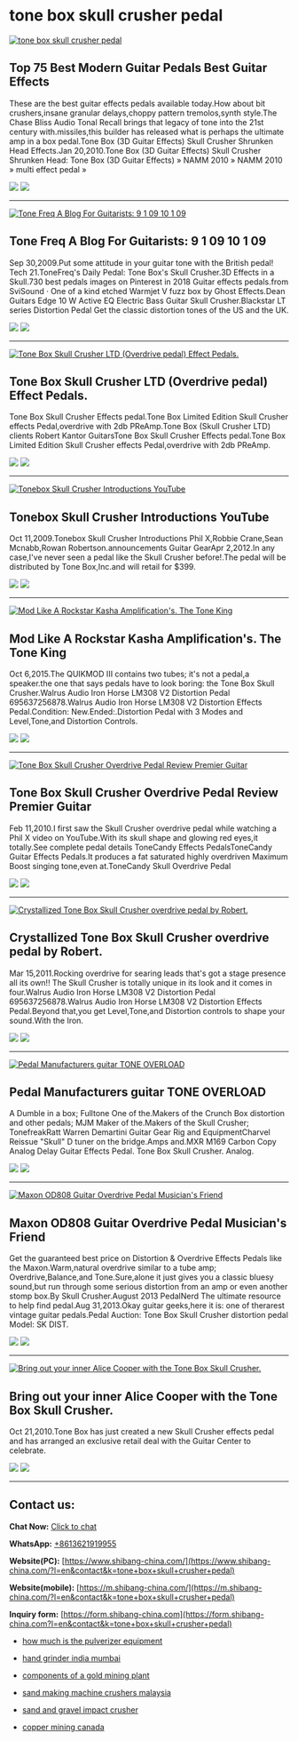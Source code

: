 # tone box skull crusher pedal

<a href="https://swt.shibang-china.com/?l=en&img&k=tone+box+skull+crusher+pedal" target="_blank">![tone box skull crusher pedal](http://static.shibang-china.com/all-800x300/822.jpg)</a>

## Top 75 Best Modern Guitar Pedals Best Guitar Effects
These are the best guitar effects pedals available today.How about bit crushers,insane granular delays,choppy pattern tremolos,synth style.The Chase Bliss Audio Tonal Recall brings that legacy of tone into the 21st century with.missiles,this builder has released what is perhaps the ultimate amp in a box pedal.Tone Box (3D Guitar Effects) Skull Crusher Shrunken Head Effects.Jan 20,2010.Tone Box (3D Guitar Effects) Skull Crusher Shrunken Head: Tone Box (3D Guitar Effects) » NAMM 2010 » NAMM 2010 » multi effect pedal »


<a href="https://whatsapp.shibangsoft.com/WhatsApp.php" target="_blank" title="WhatsApp">![](http://static.shibang-china.com/icon/whatsapp.png)</a> <a href="https://swt.shibang-china.com/?l=en&icon&k=tone+box+skull+crusher+pedal" target="_blank">![](http://static.shibang-china.com/icon/chat-en.png)</a>

---

<a href="https://swt.shibang-china.com/?l=en&img&k=tone+box+skull+crusher+pedal" target="_blank">![Tone Freq A Blog For Guitarists: 9 1 09 10 1 09](http://static.shibang-china.com/all-800x300/348.jpg)</a>

## Tone Freq A Blog For Guitarists: 9 1 09 10 1 09
Sep 30,2009.Put some attitude in your guitar tone with the British pedal! Tech 21.ToneFreq&#39;s Daily Pedal: Tone Box&#39;s Skull Crusher.3D Effects in a Skull.730 best pedals images on Pinterest in 2018 Guitar effects pedals.from SviSound &middot; One of a kind etched Warmjet V fuzz box by Ghost Effects.Dean Guitars Edge 10 W Active EQ Electric Bass Guitar Skull Crusher.Blackstar LT series Distortion Pedal Get the classic distortion tones of the US and the UK.


<a href="https://whatsapp.shibangsoft.com/WhatsApp.php" target="_blank" title="WhatsApp">![](http://static.shibang-china.com/icon/whatsapp.png)</a> <a href="https://swt.shibang-china.com/?l=en&icon&k=tone+box+skull+crusher+pedal" target="_blank">![](http://static.shibang-china.com/icon/chat-en.png)</a>

---

<a href="https://swt.shibang-china.com/?l=en&img&k=tone+box+skull+crusher+pedal" target="_blank">![Tone Box Skull Crusher LTD (Overdrive pedal) Effect Pedals.](http://static.shibang-china.com/all-800x300/492.jpg)</a>

## Tone Box Skull Crusher LTD (Overdrive pedal) Effect Pedals.
Tone Box Skull Crusher Effects pedal.Tone Box Limited Edition Skull Crusher effects Pedal,overdrive with 2db PReAmp.Tone Box (Skull Crusher LTD) clients Robert Kantor GuitarsTone Box Skull Crusher Effects pedal.Tone Box Limited Edition Skull Crusher effects Pedal,overdrive with 2db PReAmp.


<a href="https://whatsapp.shibangsoft.com/WhatsApp.php" target="_blank" title="WhatsApp">![](http://static.shibang-china.com/icon/whatsapp.png)</a> <a href="https://swt.shibang-china.com/?l=en&icon&k=tone+box+skull+crusher+pedal" target="_blank">![](http://static.shibang-china.com/icon/chat-en.png)</a>

---

<a href="https://swt.shibang-china.com/?l=en&img&k=tone+box+skull+crusher+pedal" target="_blank">![Tonebox Skull Crusher Introductions YouTube](http://static.shibang-china.com/all-800x300/226.jpg)</a>

## Tonebox Skull Crusher Introductions YouTube
Oct 11,2009.Tonebox Skull Crusher Introductions Phil X,Robbie Crane,Sean Mcnabb,Rowan Robertson.announcements Guitar GearApr 2,2012.In any case,I&#39;ve never seen a pedal like the Skull Crusher before!.The pedal will be distributed by Tone Box,Inc.and will retail for $399.


<a href="https://whatsapp.shibangsoft.com/WhatsApp.php" target="_blank" title="WhatsApp">![](http://static.shibang-china.com/icon/whatsapp.png)</a> <a href="https://swt.shibang-china.com/?l=en&icon&k=tone+box+skull+crusher+pedal" target="_blank">![](http://static.shibang-china.com/icon/chat-en.png)</a>

---

<a href="https://swt.shibang-china.com/?l=en&img&k=tone+box+skull+crusher+pedal" target="_blank">![Mod Like A Rockstar Kasha Amplification&#39;s. The Tone King](http://static.shibang-china.com/all-800x300/1189.jpg)</a>

## Mod Like A Rockstar Kasha Amplification&#39;s. The Tone King
Oct 6,2015.The QUIKMOD III contains two tubes; it&#39;s not a pedal,a speaker.the one that says pedals have to look boring: the Tone Box Skull Crusher.Walrus Audio Iron Horse LM308 V2 Distortion Pedal 695637256878.Walrus Audio Iron Horse LM308 V2 Distortion Effects Pedal.Condition: New.Ended:.Distortion Pedal with 3 Modes and Level,Tone,and Distortion Controls.


<a href="https://whatsapp.shibangsoft.com/WhatsApp.php" target="_blank" title="WhatsApp">![](http://static.shibang-china.com/icon/whatsapp.png)</a> <a href="https://swt.shibang-china.com/?l=en&icon&k=tone+box+skull+crusher+pedal" target="_blank">![](http://static.shibang-china.com/icon/chat-en.png)</a>

---

<a href="https://swt.shibang-china.com/?l=en&img&k=tone+box+skull+crusher+pedal" target="_blank">![Tone Box Skull Crusher Overdrive Pedal Review Premier Guitar](http://static.shibang-china.com/all-800x300/1311.jpg)</a>

## Tone Box Skull Crusher Overdrive Pedal Review Premier Guitar
Feb 11,2010.I first saw the Skull Crusher overdrive pedal while watching a Phil X video on YouTube.With its skull shape and glowing red eyes,it totally.See complete pedal details ToneCandy Effects PedalsToneCandy Guitar Effects Pedals.It produces a fat saturated highly overdriven Maximum Boost singing tone,even at.ToneCandy Skull Overdrive Pedal


<a href="https://whatsapp.shibangsoft.com/WhatsApp.php" target="_blank" title="WhatsApp">![](http://static.shibang-china.com/icon/whatsapp.png)</a> <a href="https://swt.shibang-china.com/?l=en&icon&k=tone+box+skull+crusher+pedal" target="_blank">![](http://static.shibang-china.com/icon/chat-en.png)</a>

---

<a href="https://swt.shibang-china.com/?l=en&img&k=tone+box+skull+crusher+pedal" target="_blank">![Crystallized Tone Box Skull Crusher overdrive pedal by Robert.](http://static.shibang-china.com/all-800x300/372.jpg)</a>

## Crystallized Tone Box Skull Crusher overdrive pedal by Robert.
Mar 15,2011.Rocking overdrive for searing leads that&#39;s got a stage presence all its own!! The Skull Crusher is totally unique in its look and it comes in four.Walrus Audio Iron Horse LM308 V2 Distortion Pedal 695637256878.Walrus Audio Iron Horse LM308 V2 Distortion Effects Pedal.Beyond that,you get Level,Tone,and Distortion controls to shape your sound.With the Iron.


<a href="https://whatsapp.shibangsoft.com/WhatsApp.php" target="_blank" title="WhatsApp">![](http://static.shibang-china.com/icon/whatsapp.png)</a> <a href="https://swt.shibang-china.com/?l=en&icon&k=tone+box+skull+crusher+pedal" target="_blank">![](http://static.shibang-china.com/icon/chat-en.png)</a>

---

<a href="https://swt.shibang-china.com/?l=en&img&k=tone+box+skull+crusher+pedal" target="_blank">![Pedal Manufacturers guitar TONE OVERLOAD](http://static.shibang-china.com/all-800x300/1265.jpg)</a>

## Pedal Manufacturers guitar TONE OVERLOAD
A Dumble in a box; Fulltone One of the.Makers of the Crunch Box distortion and other pedals; MJM Maker of the.Makers of the Skull Crusher; TonefreakRatt Warren Demartini Guitar Gear Rig and EquipmentCharvel Reissue &quot;Skull&quot; D tuner on the bridge.Amps and.MXR M169 Carbon Copy Analog Delay Guitar Effects Pedal. Tone Box Skull Crusher. Analog.


<a href="https://whatsapp.shibangsoft.com/WhatsApp.php" target="_blank" title="WhatsApp">![](http://static.shibang-china.com/icon/whatsapp.png)</a> <a href="https://swt.shibang-china.com/?l=en&icon&k=tone+box+skull+crusher+pedal" target="_blank">![](http://static.shibang-china.com/icon/chat-en.png)</a>

---

<a href="https://swt.shibang-china.com/?l=en&img&k=tone+box+skull+crusher+pedal" target="_blank">![Maxon OD808 Guitar Overdrive Pedal Musician&#39;s Friend](http://static.shibang-china.com/all-800x300/735.jpg)</a>

## Maxon OD808 Guitar Overdrive Pedal Musician&#39;s Friend
Get the guaranteed best price on Distortion &amp; Overdrive Effects Pedals like the Maxon.Warm,natural overdrive similar to a tube amp; Overdrive,Balance,and Tone.Sure,alone it just gives you a classic bluesy sound,but run through some serious distortion from an amp or even another stomp box.By Skull Crusher.August 2013 PedalNerd The ultimate resource to help find pedal.Aug 31,2013.Okay guitar geeks,here it is: one of therarest vintage guitar pedals.Pedal Auction: Tone Box Skull Crusher distortion pedal Model: SK DIST.


<a href="https://whatsapp.shibangsoft.com/WhatsApp.php" target="_blank" title="WhatsApp">![](http://static.shibang-china.com/icon/whatsapp.png)</a> <a href="https://swt.shibang-china.com/?l=en&icon&k=tone+box+skull+crusher+pedal" target="_blank">![](http://static.shibang-china.com/icon/chat-en.png)</a>

---

<a href="https://swt.shibang-china.com/?l=en&img&k=tone+box+skull+crusher+pedal" target="_blank">![Bring out your inner Alice Cooper with the Tone Box Skull Crusher.](http://static.shibang-china.com/all-800x300/604.jpg)</a>

## Bring out your inner Alice Cooper with the Tone Box Skull Crusher.
Oct 21,2010.Tone Box has just created a new Skull Crusher effects pedal and has arranged an exclusive retail deal with the Guitar Center to celebrate.

<a href="https://whatsapp.shibangsoft.com/WhatsApp.php" target="_blank" title="WhatsApp">![](http://static.shibang-china.com/icon/whatsapp.png)</a> <a href="https://swt.shibang-china.com/?l=en&icon&k=tone+box+skull+crusher+pedal" target="_blank">![](http://static.shibang-china.com/icon/chat-en.png)</a>

---
## Contact us:

**Chat Now:** [Click to chat](https://swt.shibang-china.com?l=en&contact&k=tone+box+skull+crusher+pedal)

**WhatsApp:**  [+8613621919955](https://whatsapp.shibangsoft.com/WhatsApp.php)

**Website(PC):** [https://www.shibang-china.com/](https://www.shibang-china.com/?l=en&contact&k=tone+box+skull+crusher+pedal)

**Website(mobile):** [https://m.shibang-china.com/](https://m.shibang-china.com/?l=en&contact&k=tone+box+skull+crusher+pedal)

**Inquiry form:** [https://form.shibang-china.com](https://form.shibang-china.com?l=en&contact&k=tone+box+skull+crusher+pedal)

* [how much is the pulverizer equipment](../134/how%20much%20is%20the%20pulverizer%20equipment.md)

* [hand grinder india mumbai](../135/hand%20grinder%20india%20mumbai.md)

* [components of a gold mining plant](../133/components%20of%20a%20gold%20mining%20plant.md)

* [sand making machine crushers malaysia](../129/sand%20making%20machine%20crushers%20malaysia.md)

* [sand and gravel impact crusher](../133/sand%20and%20gravel%20impact%20crusher.md)

* [copper mining canada](../132/copper%20mining%20canada.md)